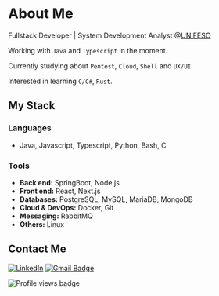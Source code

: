 # About Me

Fullstack Developer | System Development Analyst @[UNIFESO](https://www.unifeso.edu.br/)

Working with `Java` and `Typescript` in the moment.

Currently studying about `Pentest`, `Cloud`, `Shell` and `UX/UI`.

Interested in learning `C/C#`, `Rust`.

## My Stack

### Languages

- Java, Javascript, Typescript, Python, Bash, C

### Tools

- **Back end:** SpringBoot, Node.js
- **Front end:** React, Next.js
- **Databases:** PostgreSQL, MySQL, MariaDB, MongoDB
- **Cloud & DevOps:** Docker, Git
- **Messaging:** RabbitMQ
- **Others:** Linux
  
## Contact Me

[![LinkedIn](https://custom-icon-badges.demolab.com/badge/-LinkedIn-0A66C2?style=for-the-badge&logo=linkedin-app-white-icon)](https://www.linkedin.com/in/coco-lucas/?locale=en_US)
[![Gmail Badge](https://img.shields.io/badge/-contact@lucascoco-6633cc?style=for-the-badge&logo=Gmail&logoColor=white&link=mailto:lucasgcocos@gmail.com)](mailto:lucasgcocos@gmail.com)

![Profile views badge](https://komarev.com/ghpvc/?username=coco-lucas&color=blue)
